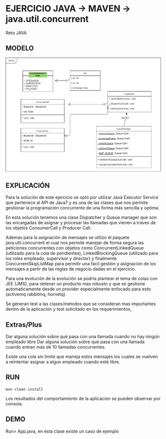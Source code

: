 # EJERCICIO JAVA -> MAVEN -> java.util.concurrent

Reto JAVA

## MODELO

![alt text](https://raw.githubusercontent.com/docampog30/CallCenter/master/callcenter/Diagrama%20Clases.png)


## EXPLICACIÓN

Para la solución de este ejercicio se optó por utilizar Java Executor Service que pertenece al API de Java7 y es una de las clases que nos permite gestionar la programación concurrente de una forma más sencilla y optima.

En esta solución tenemos una clase Dispatcher y Queue manager que son las encargadas de asignar y procesar las llamadas que vienen a traves de los objetos ConsumerCall y Producer Call.

Ademas para la asignación de mensajes se utilizo el paquete java.util.concurrent el cual nos permite manejar de forma segura las peticiones concurrentes con objetos como ConcurrentLinkedQueue (utilizado para la cola de pendientes), LinkedBlockingQueue (utilizado para los roles empleado, supervisor y director) y finalmente ConcurrentSkipListMap para permitir una facil gestión y asignación de los mensajes a partir de las reglas de negocio dadas en el ejercicio.

Para una evolución de la evolución se podría plantear el tema de colas con JEE (JMS), para obtener un producto mas robusto y que se gestione automaticamente desde un provider especialmente enfocado para esto (activemq rabbitmq, hornetq).

Se generan test a las clases/metodos que se consideran mas importantes dentro de la aplicación y test solicitado en los requerimientos,

## Extras/Plus
Dar alguna solución sobre qué pasa con una llamada cuando no hay ningún empleado libre
Dar alguna solución sobre qué pasa con una llamada cuando entran más de 10 llamadas concurrentes.
	
Existe una cola sin limite que maneja estos mensajes los cuales se vuelven a reintentar asignar a algun empleado cuando esté libre. 
	


## RUN

    mvn clean install

Los resultados del comportamiento de la aplicación se pueden observar por consola.
 
## DEMO

Run> App.java, en esta clase existe un caso de ejemplo